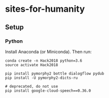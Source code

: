 # sites-for-humanity

## Setup

### Python

Install Anaconda (or Miniconda). Then run:

```
conda create -n Hack2018 python=3.6
source activate Hack2018

pip install pymorphy2 bottle dialogflow pydub
pip install -U pymorphy2-dicts-ru
```

```
# deprecated, do not use
pip install google-cloud-speech==0.36.0
```